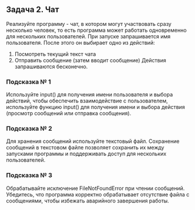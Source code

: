 ## Задача 2. Чат
Реализуйте программу - чат, в котором могут участвовать сразу несколько человек, то есть программа может работать одновременно для нескольких пользователей. При
 запуске запрашивается имя пользователя. После этого он выбирает одно из действий:
 1. Посмотреть текущий текст чата
 2. Отправить сообщение (затем вводит сообщение) Действия запрашиваются
 бесконечно.

### Подсказка № 1
Используйте input() для получения имени пользователя и выбора действий, чтобы
 обеспечить взаимодействие с пользователем, используйте функцию input() для
 получения имени и выбора действия (просмотр сообщений или отправка сообщения).
### Подсказка № 2
 Для хранения сообщений используйте текстовый файл. Сохранение сообщений в
 текстовом файле позволяет сохранить их между запусками программы и поддерживать
 доступ для нескольких пользователей.
### Подсказка № 3
 Обрабатывайте исключение FileNotFoundError при чтении сообщений. Убедитесь, что
 программа корректно обрабатывает отсутствие файла с сообщениями, чтобы избежать
 аварийного завершения работы.